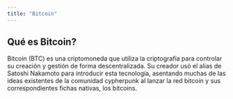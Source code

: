 ```yaml
---
title: "Bitcoin"
---
```




## Qué es Bitcoin?

Bitcoin (BTC) es una criptomoneda que utiliza la criptografía para controlar su creación y gestión de forma descentralizada.​ Su creador usó el alias de Satoshi Nakamoto para introducir esta tecnología, asentando muchas de las ideas existentes de la comunidad cypherpunk al lanzar la red bitcoin y sus correspondientes fichas nativas, los bitcoins.    

